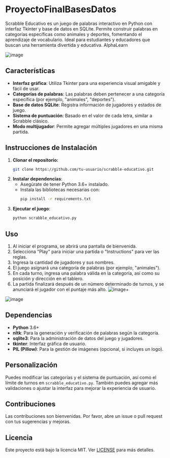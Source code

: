 # ProyectoFinalBasesDatos
Scrabble Educativo es un juego de palabras interactivo en Python con interfaz Tkinter y base de datos en SQLite. Permite construir palabras en categorías específicas como animales y deportes, fomentando el aprendizaje de vocabulario. Ideal para estudiantes y educadores que buscan una herramienta divertida y educativa.
AlphaLearn

![image](https://github.com/user-attachments/assets/d846d8d5-44a0-4007-bfba-f2f144e202a4)

## Características

- **Interfaz gráfica**: Utiliza Tkinter para una experiencia visual amigable y fácil de usar.
- **Categorías de palabras**: Las palabras deben pertenecer a una categoría específica (por ejemplo, "animales", "deportes").
- **Base de datos SQLite**: Registra información de jugadores y estados de juego.
- **Sistema de puntuación**: Basado en el valor de cada letra, similar a Scrabble clásico.
- **Modo multijugador**: Permite agregar múltiples jugadores en una misma partida.

## Instrucciones de Instalación

1. **Clonar el repositorio:**
    ```bash
    git clone https://github.com/tu-usuario/scrabble-educativo.git
    ```
2. **Instalar dependencias**:
    - Asegúrate de tener Python 3.6+ instalado.
    - Instala las bibliotecas necesarias con:
      ```bash
      pip install -r requirements.txt
      ```
3. **Ejecutar el juego**:
    ```bash
    python scrabble_educativo.py
    ```
## Uso

1. Al iniciar el programa, se abrirá una pantalla de bienvenida.
2. Selecciona "Play" para iniciar una partida o "Instructions" para ver las reglas.
3. Ingresa la cantidad de jugadores y sus nombres.
4. El juego asignará una categoría de palabras (por ejemplo, "animales").
5. En cada turno, ingresa una palabra válida en la categoría, así como su posición y dirección en el tablero.
6. La partida finalizará después de un número determinado de turnos, y se anunciará el jugador con el puntaje más alto.
![image](https://github.com/user-attachments/assets/1180e3a3-91ed-4b2b-9af7-00d0396d1411)+

![image](https://github.com/user-attachments/assets/eeaca8af-9dd2-4b71-a54e-233309d4dc14)


## Dependencias

- **Python** 3.6+
- **nltk**: Para la generación y verificación de palabras según la categoría.
- **sqlite3**: Para la administración de datos del juego y jugadores.
- **tkinter**: Interfaz gráfica de usuario.
- **PIL (Pillow)**: Para la gestión de imágenes (opcional, si incluyes un logo).

## Personalización

Puedes modificar las categorías y el sistema de puntuación, así como el límite de turnos en `scrabble_educativo.py`. También puedes agregar más validaciones o ajustar la interfaz para mejorar la experiencia de usuario.

## Contribuciones

Las contribuciones son bienvenidas. Por favor, abre un issue o pull request con tus sugerencias y mejoras.

## Licencia

Este proyecto está bajo la licencia MIT. Ver [LICENSE](LICENSE) para más detalles.
